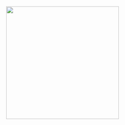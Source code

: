<h3 align="center">
<img src="[https://tinywhitestar.carrd.co/](https://media0.giphy.com/media/uIn4YsnzGZmumlneEZ/giphy.gif?cid=790b761142ac762139f72ef8143b0912bc5512701cdadbc3&rid=giphy.gif&ct=ts)" width=300 height=300>
</h3>
